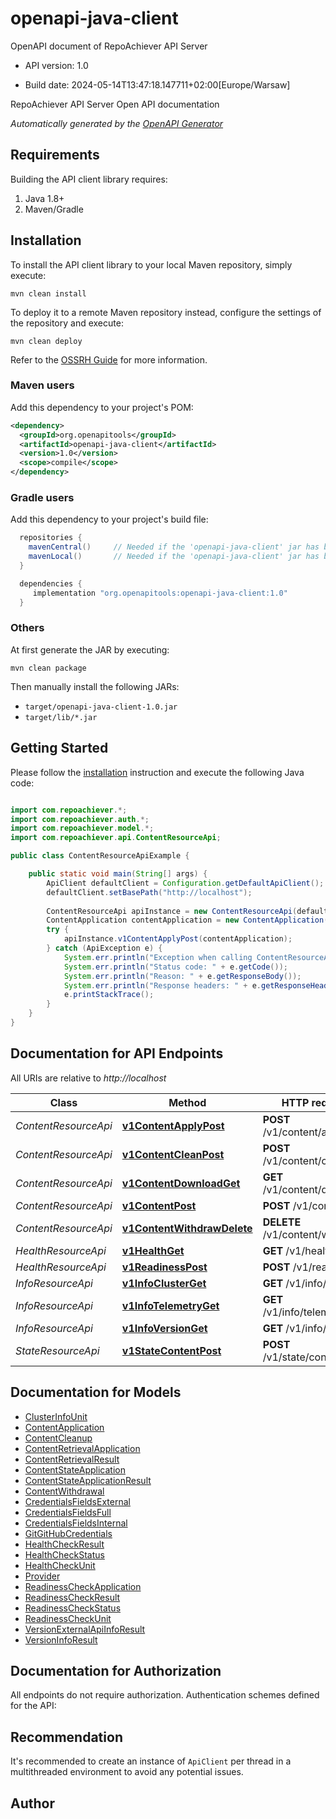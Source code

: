 # openapi-java-client

OpenAPI document of RepoAchiever API Server

- API version: 1.0

- Build date: 2024-05-14T13:47:18.147711+02:00[Europe/Warsaw]

RepoAchiever API Server Open API documentation


*Automatically generated by the [OpenAPI Generator](https://openapi-generator.tech)*

## Requirements

Building the API client library requires:

1. Java 1.8+
2. Maven/Gradle

## Installation

To install the API client library to your local Maven repository, simply execute:

```shell
mvn clean install
```

To deploy it to a remote Maven repository instead, configure the settings of the repository and execute:

```shell
mvn clean deploy
```

Refer to the [OSSRH Guide](http://central.sonatype.org/pages/ossrh-guide.html) for more information.

### Maven users

Add this dependency to your project's POM:

```xml
<dependency>
  <groupId>org.openapitools</groupId>
  <artifactId>openapi-java-client</artifactId>
  <version>1.0</version>
  <scope>compile</scope>
</dependency>
```

### Gradle users

Add this dependency to your project's build file:

```groovy
  repositories {
    mavenCentral()     // Needed if the 'openapi-java-client' jar has been published to maven central.
    mavenLocal()       // Needed if the 'openapi-java-client' jar has been published to the local maven repo.
  }

  dependencies {
     implementation "org.openapitools:openapi-java-client:1.0"
  }
```

### Others

At first generate the JAR by executing:

```shell
mvn clean package
```

Then manually install the following JARs:

- `target/openapi-java-client-1.0.jar`
- `target/lib/*.jar`

## Getting Started

Please follow the [installation](#installation) instruction and execute the following Java code:

```java

import com.repoachiever.*;
import com.repoachiever.auth.*;
import com.repoachiever.model.*;
import com.repoachiever.api.ContentResourceApi;

public class ContentResourceApiExample {

    public static void main(String[] args) {
        ApiClient defaultClient = Configuration.getDefaultApiClient();
        defaultClient.setBasePath("http://localhost");
        
        ContentResourceApi apiInstance = new ContentResourceApi(defaultClient);
        ContentApplication contentApplication = new ContentApplication(); // ContentApplication | Content configuration application
        try {
            apiInstance.v1ContentApplyPost(contentApplication);
        } catch (ApiException e) {
            System.err.println("Exception when calling ContentResourceApi#v1ContentApplyPost");
            System.err.println("Status code: " + e.getCode());
            System.err.println("Reason: " + e.getResponseBody());
            System.err.println("Response headers: " + e.getResponseHeaders());
            e.printStackTrace();
        }
    }
}

```

## Documentation for API Endpoints

All URIs are relative to *http://localhost*

Class | Method | HTTP request | Description
------------ | ------------- | ------------- | -------------
*ContentResourceApi* | [**v1ContentApplyPost**](docs/ContentResourceApi.md#v1ContentApplyPost) | **POST** /v1/content/apply | 
*ContentResourceApi* | [**v1ContentCleanPost**](docs/ContentResourceApi.md#v1ContentCleanPost) | **POST** /v1/content/clean | 
*ContentResourceApi* | [**v1ContentDownloadGet**](docs/ContentResourceApi.md#v1ContentDownloadGet) | **GET** /v1/content/download | 
*ContentResourceApi* | [**v1ContentPost**](docs/ContentResourceApi.md#v1ContentPost) | **POST** /v1/content | 
*ContentResourceApi* | [**v1ContentWithdrawDelete**](docs/ContentResourceApi.md#v1ContentWithdrawDelete) | **DELETE** /v1/content/withdraw | 
*HealthResourceApi* | [**v1HealthGet**](docs/HealthResourceApi.md#v1HealthGet) | **GET** /v1/health | 
*HealthResourceApi* | [**v1ReadinessPost**](docs/HealthResourceApi.md#v1ReadinessPost) | **POST** /v1/readiness | 
*InfoResourceApi* | [**v1InfoClusterGet**](docs/InfoResourceApi.md#v1InfoClusterGet) | **GET** /v1/info/cluster | 
*InfoResourceApi* | [**v1InfoTelemetryGet**](docs/InfoResourceApi.md#v1InfoTelemetryGet) | **GET** /v1/info/telemetry | 
*InfoResourceApi* | [**v1InfoVersionGet**](docs/InfoResourceApi.md#v1InfoVersionGet) | **GET** /v1/info/version | 
*StateResourceApi* | [**v1StateContentPost**](docs/StateResourceApi.md#v1StateContentPost) | **POST** /v1/state/content | 


## Documentation for Models

 - [ClusterInfoUnit](docs/ClusterInfoUnit.md)
 - [ContentApplication](docs/ContentApplication.md)
 - [ContentCleanup](docs/ContentCleanup.md)
 - [ContentRetrievalApplication](docs/ContentRetrievalApplication.md)
 - [ContentRetrievalResult](docs/ContentRetrievalResult.md)
 - [ContentStateApplication](docs/ContentStateApplication.md)
 - [ContentStateApplicationResult](docs/ContentStateApplicationResult.md)
 - [ContentWithdrawal](docs/ContentWithdrawal.md)
 - [CredentialsFieldsExternal](docs/CredentialsFieldsExternal.md)
 - [CredentialsFieldsFull](docs/CredentialsFieldsFull.md)
 - [CredentialsFieldsInternal](docs/CredentialsFieldsInternal.md)
 - [GitGitHubCredentials](docs/GitGitHubCredentials.md)
 - [HealthCheckResult](docs/HealthCheckResult.md)
 - [HealthCheckStatus](docs/HealthCheckStatus.md)
 - [HealthCheckUnit](docs/HealthCheckUnit.md)
 - [Provider](docs/Provider.md)
 - [ReadinessCheckApplication](docs/ReadinessCheckApplication.md)
 - [ReadinessCheckResult](docs/ReadinessCheckResult.md)
 - [ReadinessCheckStatus](docs/ReadinessCheckStatus.md)
 - [ReadinessCheckUnit](docs/ReadinessCheckUnit.md)
 - [VersionExternalApiInfoResult](docs/VersionExternalApiInfoResult.md)
 - [VersionInfoResult](docs/VersionInfoResult.md)


## Documentation for Authorization

All endpoints do not require authorization.
Authentication schemes defined for the API:

## Recommendation

It's recommended to create an instance of `ApiClient` per thread in a multithreaded environment to avoid any potential issues.

## Author



